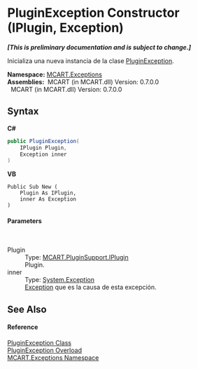 # PluginException Constructor (IPlugin, Exception)
 _**\[This is preliminary documentation and is subject to change.\]**_

Inicializa una nueva instancia de la clase <a href="0773365e-53d6-d2a8-caa7-db82fbee4889">PluginException</a>.

**Namespace:**&nbsp;<a href="36e6166c-cb29-ee06-1b8a-ebc61fae7b0a">MCART.Exceptions</a><br />**Assemblies:**&nbsp;&nbsp;MCART (in MCART.dll) Version: 0.7.0.0<br />&nbsp;&nbsp;MCART (in MCART.dll) Version: 0.7.0.0<br />

## Syntax

**C#**<br />
``` C#
public PluginException(
	IPlugin Plugin,
	Exception inner
)
```

**VB**<br />
``` VB
Public Sub New ( 
	Plugin As IPlugin,
	inner As Exception
)
```


#### Parameters
&nbsp;<dl><dt>Plugin</dt><dd>Type: <a href="4ee0e2a7-cfcb-eb2f-49cb-5ac7500b7e3d">MCART.PluginSupport.IPlugin</a><br />Plugin.</dd><dt>inner</dt><dd>Type: <a href="http://msdn2.microsoft.com/es-es/library/c18k6c59" target="_blank">System.Exception</a><br /><a href="http://msdn2.microsoft.com/es-es/library/c18k6c59" target="_blank">Exception</a> que es la causa de esta excepción.</dd></dl>

## See Also


#### Reference
<a href="0773365e-53d6-d2a8-caa7-db82fbee4889">PluginException Class</a><br /><a href="105e9b45-1c91-789f-07f3-32a77c07d38c">PluginException Overload</a><br /><a href="36e6166c-cb29-ee06-1b8a-ebc61fae7b0a">MCART.Exceptions Namespace</a><br />
